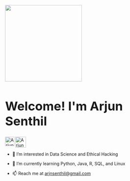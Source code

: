 <img src="https://media.giphy.com/media/WFZvB7VIXBgiz3oDXE/giphy.gif" width="250px">

<h1 style="font-size:40px;">Welcome! I'm Arjun Senthil</h1>

<a href="https://www.linkedin.com/in/arjun-senthil-9475b119a/">
  <img align="Left" alt="Arjun's Linkedin" width="30px" src="https://cdn-icons-png.flaticon.com/512/174/174857.png" />
</a>

<a href="https://open.spotify.com/user/arjun12367">
  <img align="Left" alt="Arjuns's Spotify" width="35px" src="https://cdn-icons-png.flaticon.com/512/2111/2111624.png" />
</a>
<br />
<br/ >

- 👀 I’m interested in Data Science and Ethical Hacking

- 🌱 I’m currently learning Python, Java, R, SQL, and Linux

- 📫 Reach me at arjnsenthil@gmail.com


